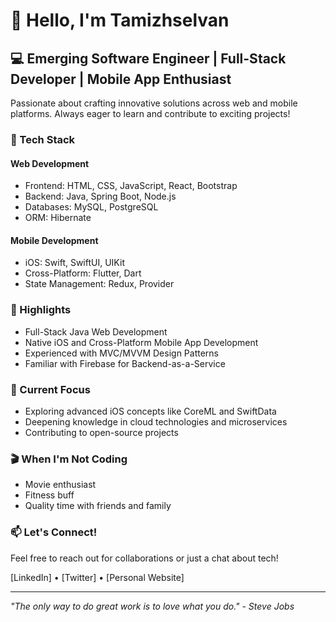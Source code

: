 # 👋 Hello, I'm Tamizhselvan

## 💻 Emerging Software Engineer | Full-Stack Developer | Mobile App Enthusiast

Passionate about crafting innovative solutions across web and mobile platforms. Always eager to learn and contribute to exciting projects!

### 🚀 Tech Stack

#### Web Development
- Frontend: HTML, CSS, JavaScript, React, Bootstrap
- Backend: Java, Spring Boot, Node.js
- Databases: MySQL, PostgreSQL
- ORM: Hibernate

#### Mobile Development
- iOS: Swift, SwiftUI, UIKit
- Cross-Platform: Flutter, Dart
- State Management: Redux, Provider

### 🌟 Highlights
- Full-Stack Java Web Development
- Native iOS and Cross-Platform Mobile App Development
- Experienced with MVC/MVVM Design Patterns
- Familiar with Firebase for Backend-as-a-Service

### 🎯 Current Focus
- Exploring advanced iOS concepts like CoreML and SwiftData
- Deepening knowledge in cloud technologies and microservices
- Contributing to open-source projects

### 🎬 When I'm Not Coding
- Movie enthusiast
- Fitness buff
- Quality time with friends and family

### 📫 Let's Connect!
Feel free to reach out for collaborations or just a chat about tech!

[LinkedIn] • [Twitter] • [Personal Website]

---

*"The only way to do great work is to love what you do." - Steve Jobs*

